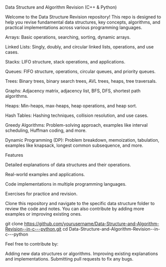 Data Structure and Algorithm Revision (C++ & Python)

Welcome to the Data Structure Revision repository! This repo is designed to help you revise fundamental data structures, key concepts, algorithms, and practical implementations across various programming languages.


Arrays: Basic operations, searching, sorting, dynamic arrays.

Linked Lists: Singly, doubly, and circular linked lists, operations, and use cases.

Stacks: LIFO structure, stack operations, and applications.

Queues: FIFO structure, operations, circular queues, and priority queues.

Trees: Binary trees, binary search trees, AVL trees, heaps, tree traversals.

Graphs: Adjacency matrix, adjacency list, BFS, DFS, shortest path algorithms.

Heaps: Min-heaps, max-heaps, heap operations, and heap sort.

Hash Tables: Hashing techniques, collision resolution, and use cases.

Greedy Algorithms: Problem-solving approach, examples like interval scheduling, Huffman coding, and more.

Dynamic Programming (DP): Problem breakdown, memoization, tabulation, examples like knapsack, longest common subsequence, and more.

Features

Detailed explanations of data structures and their operations.

Real-world examples and applications.

Code implementations in multiple programming languages.

Exercises for practice and revision.



Clone this repository and navigate to the specific data structure folder to review the code and notes. You can also contribute by adding more examples or improving existing ones.

git clone https://github.com/yourusername/Data-Structure-and-Algorithm-Revision--in-c---python.git
cd Data-Structure-and-Algorithm-Revision--in-c---python


Feel free to contribute by:

Adding new data structures or algorithms.
Improving existing explanations and implementations.
Submitting pull requests to fix any bugs.